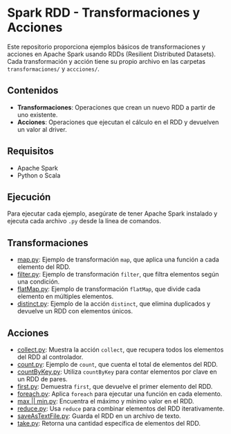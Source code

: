 # Spark RDD - Transformaciones y Acciones

Este repositorio proporciona ejemplos básicos de transformaciones y acciones en Apache Spark usando RDDs (Resilient Distributed Datasets). Cada transformación y acción tiene su propio archivo en las carpetas `transformaciones/` y `accciones/`.

## Contenidos
- **Transformaciones**: Operaciones que crean un nuevo RDD a partir de uno existente.
- **Acciones**: Operaciones que ejecutan el cálculo en el RDD y devuelven un valor al driver.

## Requisitos
- Apache Spark
- Python o Scala

## Ejecución
Para ejecutar cada ejemplo, asegúrate de tener Apache Spark instalado y ejecuta cada archivo `.py` desde la línea de comandos.

## Transformaciones
- [map.py](transformaciones/map.py): Ejemplo de transformación `map`, que aplica una función a cada elemento del RDD.
- [filter.py](transformaciones/filter.py): Ejemplo de transformación `filter`, que filtra elementos según una condición.
- [flatMap.py](transformations/flatMap.py): Ejemplo de transformación `flatMap`, que divide cada elemento en múltiples elementos.
- [distinct.py](acciones/distinct.py): Ejemplo de la acción `distinct`, que elimina duplicados y devuelve un RDD con elementos únicos.

## Acciones

- [collect.py](Acciones/collect.py): Muestra la acción `collect`, que recupera todos los elementos del RDD al controlador.
- [count.py](Acciones/count.py): Ejemplo de `count`, que cuenta el total de elementos del RDD.
- [countByKey.py](Acciones/countByKey.py): Utiliza `countByKey` para contar elementos por clave en un RDD de pares.
- [first.py](Acciones/first.py): Demuestra `first`, que devuelve el primer elemento del RDD.
- [foreach.py](Acciones/foreach.py): Aplica `foreach` para ejecutar una función en cada elemento.
- [max || min.py](Acciones/max_min.py): Encuentra el máximo y mínimo valor en el RDD.
- [reduce.py](Acciones/reduce.py): Usa `reduce` para combinar elementos del RDD iterativamente.
- [saveAsTextFile.py](Acciones/saveAsTextFile.py): Guarda el RDD en un archivo de texto.
- [take.py](Acciones/take.py): Retorna una cantidad específica de elementos del RDD.


